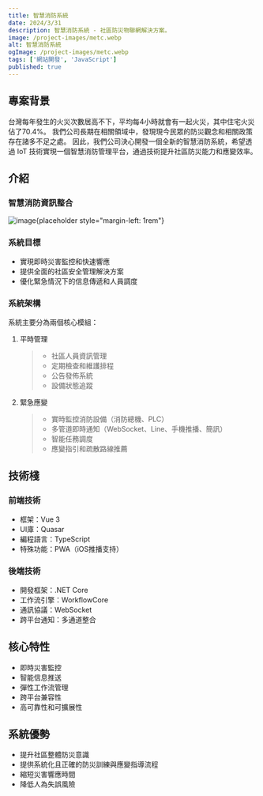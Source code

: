 ```yaml
---
title: 智慧消防系統
date: 2024/3/31
description: 智慧消防系統 - 社區防災物聯網解決方案。
image: /project-images/metc.webp
alt: 智慧消防系統
ogImage: /project-images/metc.webp
tags: ['網站開發', 'JavaScript']
published: true
---
```


## 專案背景

台灣每年發生的火災次數居高不下，平均每4小時就會有一起火災，其中住宅火災佔了70.4%。
我們公司長期在相關領域中，發現現今民眾的防災觀念和相關政策存在諸多不足之處。
因此，我們公司決心開發一個全新的智慧消防系統，希望透過 IoT 技術實現一個智慧消防管理平台，通過技術提升社區防災能力和應變效率。

## 介紹

### 智慧消防資訊整合

![image](/project-images/metc/01.intro.png){placeholder style="margin-left: 1rem"}

### 系統目標

- 實現即時災害監控和快速響應
- 提供全面的社區安全管理解決方案
- 優化緊急情況下的信息傳遞和人員調度

### 系統架構

系統主要分為兩個核心模組：

1. 平時管理

   > - 社區人員資訊管理
   > - 定期檢查和維護排程
   > - 公告發佈系統
   > - 設備狀態追蹤

2. 緊急應變

   > - 實時監控消防設備（消防總機、PLC）
   > - 多管道即時通知（WebSocket、Line、手機推播、簡訊）
   > - 智能任務調度
   > - 應變指引和疏散路線推薦

## 技術棧

### 前端技術

- 框架：Vue 3
- UI庫：Quasar
- 編程語言：TypeScript
- 特殊功能：PWA（iOS推播支持）

### 後端技術

- 開發框架：.NET Core
- 工作流引擎：WorkflowCore
- 通訊協議：WebSocket
- 跨平台通知：多通道整合

## 核心特性

- 即時災害監控
- 智能信息推送
- 彈性工作流管理
- 跨平台兼容性
- 高可靠性和可擴展性

## 系統優勢

- 提升社區整體防災意識
- 提供系統化且正確的防災訓練與應變指導流程
- 縮短災害響應時間
- 降低人為失誤風險
